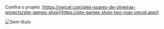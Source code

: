 Confira o projeto :[https://vercel.com/alex-soares-de-oliveiras-projects/site-games-shop](https://site-games-shop-two-roan.vercel.app/)

![Sem título](https://github.com/Lostleleco/Site-Games-Shop/assets/158625504/ffbe126c-196e-4912-8b2d-d5b26fd5a573)
